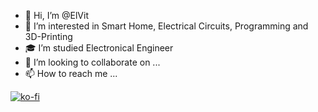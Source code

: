 - 👋 Hi, I’m @ElVit
- 👀 I’m interested in Smart Home, Electrical Circuits, Programming and 3D-Printing
- 🎓 I’m studied Electronical Engineer
- 💞️ I’m looking to collaborate on ...
- 📫 How to reach me ...

<!---
ElVit/ElVit is a ✨ special ✨ repository because its `README.md` (this file) appears on your GitHub profile.
You can click the Preview link to take a look at your changes.
--->

[![ko-fi](https://ko-fi.com/img/githubbutton_sm.svg)](https://ko-fi.com/K3K71HZZEU)
